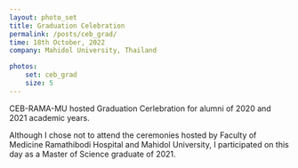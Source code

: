 ```yaml
---
layout: photo_set
title: Graduation Celebration
permalink: /posts/ceb_grad/
time: 18th October, 2022
company: Mahidol University, Thailand

photos:
    set: ceb_grad
    size: 5
---
```


CEB-RAMA-MU hosted Graduation Cerlebration for alumni of 2020 and 2021 academic years. 
<!--more--> 
Although I chose not to attend the ceremonies hosted by Faculty of Medicine Ramathibodi Hospital and Mahidol University, I participated on this day as a Master of Science graduate of 2021.